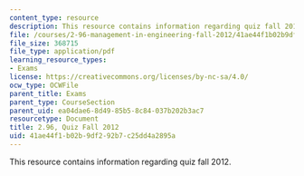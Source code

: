 ```yaml
---
content_type: resource
description: This resource contains information regarding quiz fall 2012.
file: /courses/2-96-management-in-engineering-fall-2012/41ae44f1b02b9df292b7c25dd4a2895a_MIT2_96F12_quiz12qs1.pdf
file_size: 368715
file_type: application/pdf
learning_resource_types:
- Exams
license: https://creativecommons.org/licenses/by-nc-sa/4.0/
ocw_type: OCWFile
parent_title: Exams
parent_type: CourseSection
parent_uid: ea04dae6-8d49-85b5-8c84-037b202b3ac7
resourcetype: Document
title: 2.96, Quiz Fall 2012
uid: 41ae44f1-b02b-9df2-92b7-c25dd4a2895a
---
```

This resource contains information regarding quiz fall 2012.